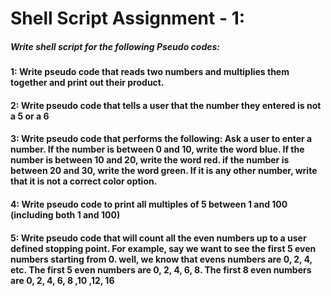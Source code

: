 # Shell Script Assignment - 1:

##### Write shell script for the following Pseudo codes:

#### 1: Write pseudo code that reads two numbers and multiplies them together and print out their product.


#### 2: Write pseudo code that tells a user that the number they entered is not a 5 or a 6


#### 3: Write pseudo code that performs the following: Ask a user to enter a number. If the number is between 0 and 10, write the word blue. If the number is between 10 and 20, write the word red. if the number is between 20 and 30, write the word green. If it is any other number, write that it is not a correct color option.



#### 4: Write pseudo code to print all multiples of 5 between 1 and 100 (including both 1 and 100)



#### 5: Write pseudo code that will count all the even numbers up to a user defined stopping point. For example, say we want to see the first 5 even numbers starting from 0. well, we know that evens numbers are 0, 2, 4, etc. The first 5 even numbers are 0, 2, 4, 6, 8. The first 8 even numbers are 0, 2, 4, 6, 8 ,10 ,12, 16

